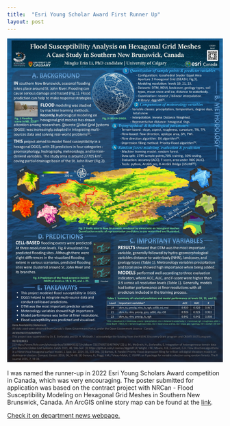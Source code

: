 ```yaml
---
title:  "Esri Young Scholar Award First Runner Up"
layout: post
---
```


![poster](/assets/img/20220427/ESRI_poster_Li_2022.jpg)

I was named the runner-up in 2022 Esri Young Scholars Award competition in Canada, which was very encouraging. The poster submitted for application was based on the contract project with NRCan - Flood Susceptibility Modeling on Hexagonal Grid Meshes in Southern New Brunswick, Canada. An ArcGIS online story map can be found at the [link]( https://storymaps.arcgis.com/stories/f2317e6814d0455a8ea4f2d4af2b0255). 

[Check it on department news webpage.](https://news.ucalgary.ca/news/2022-esri-canada-young-scholars-competition)
